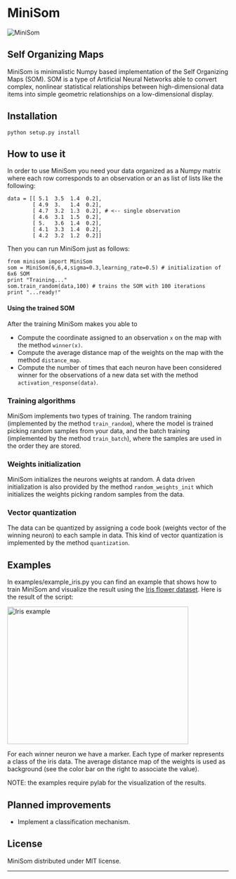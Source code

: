 MiniSom
====================

![MiniSom]( http://3.bp.blogspot.com/-TjLGnec3uko/Ud8LbHTpO1I/AAAAAAAAAqk/nfJneFOZrK8/s1600/logo.png "MiniSom")

Self Organizing Maps
--------------------

MiniSom is minimalistic Numpy based implementation of the Self Organizing Maps (SOM). SOM is a type of Artificial Neural Networks able to convert complex, nonlinear statistical relationships between high-dimensional data items into simple geometric relationships on a low-dimensional display.

Installation
---------------------

    python setup.py install

How to use it
---------------------

In order to use MiniSom you need your data organized as a Numpy matrix where each row corresponds to an observation or an as list of lists like the following:

	data = [[ 5.1  3.5  1.4  0.2],
	        [ 4.9  3.   1.4  0.2],
	        [ 4.7  3.2  1.3  0.2], # <-- single observation
	        [ 4.6  3.1  1.5  0.2],
	        [ 5.   3.6  1.4  0.2],
	        [ 4.1  3.3  1.4  0.2],
	        [ 4.2  3.2  1.2  0.2]]	       

 Then you can run MiniSom just as follows:

    from minisom import MiniSom    
    som = MiniSom(6,6,4,sigma=0.3,learning_rate=0.5) # initialization of 6x6 SOM
    print "Training..."
    som.train_random(data,100) # trains the SOM with 100 iterations
    print "...ready!"

#### Using the trained SOM

After the training MiniSom makes you able to

* Compute the coordinate assigned to an observation `x` on the map with the method `winner(x)`.
* Compute the average distance map of the weights on the map with the method `distance_map`.
* Compute the number of times that each neuron have been considered winner for the observations of a new data set with the method `activation_response(data)`.

### Training algorithms

MiniSom implements two types of training. The random training (implemented by the method `train_random`), where the model is trained picking random samples from your data, and the batch training (implemented by the method `train_batch`), where the samples are used in the order they are stored.

### Weights initialization

MiniSom initializes the neurons weights at random. A data driven initialization is also provided by the method `random_weights_init` which initializes the weights picking random samples from the data.

### Vector quantization

The data can be quantized by assigning a code book (weights vector of the winning neuron) to each sample in data. This kind of vector quantization is implemented by the method `quantization`.

Examples
---------------------
In examples/example_iris.py you can find an example that shows how to train MiniSom and visualize the result using the <a href="http://en.wikipedia.org/wiki/Iris_flower_data_set">Iris flower dataset</a>. Here is the result of the script:

<img src="http://1.bp.blogspot.com/-j6L__LOB-UI/Ud7BXLLonBI/AAAAAAAAAqU/yf7RYfAoGWM/s1600/iris.png" height="312" width="412" alt="Iris example">

For each winner neuron we have a marker. Each type of marker represents a class of the iris data. The average distance map of the weights is used as background (see the color bar on the right to associate the value). 

NOTE: the examples require pylab for the visualization of the results.

Planned improvements
---------------------
* Implement a classification mechanism.

License
---------------------

MiniSom distributed under MIT license.

***
